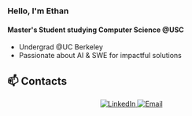 ### Hello, I'm Ethan

#### Master's Student studying Computer Science @USC

- Undergrad @UC Berkeley
- Passionate about AI & SWE for impactful solutions

## 📫 Contacts

<p align="center">
  <a href="https://linkedin.com/in/kethanc">
    <img src="https://img.shields.io/badge/LinkedIn-blue?logo=linkedin" alt="LinkedIn">
  </a>
  <a href="mailto:c.ethan12022@gmail.com">
    <img src="https://img.shields.io/badge/Email-c.ethan12022%40gmail.com-red?logo=gmail" alt="Email">
  </a>
</p>

